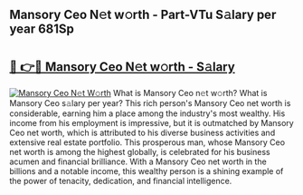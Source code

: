 ## Mansory Ceo N𝚎t w𝚘rth - Part-VTu S𝚊lary per year 681Sp

# <h2><a href="http://gc1gym.nevu.top/?p=Mansory+Ceo">🔗 👉🔴 Mansory Ceo N𝚎t w𝚘rth - S𝚊lary</a></h2>

[![Mansory Ceo N𝚎t W𝚘rth](https://i.imgur.com/Oavwk0R.jpeg)](http://gc1gym.nevu.top/?p=Mansory+Ceo)
What is Mansory Ceo n𝚎t w𝚘rth? What is Mansory Ceo s𝚊lary per year?
This rich person's Mansory Ceo net worth is considerable, earning him a place among the industry's most wealthy. His income from his employment is impressive, but it is outmatched by Mansory Ceo net worth, which is attributed to his diverse business activities and extensive real estate portfolio. This prosperous man, whose Mansory Ceo net worth is among the highest globally, is celebrated for his business acumen and financial brilliance. With a Mansory Ceo net worth in the billions and a notable income, this wealthy person is a shining example of the power of tenacity, dedication, and financial intelligence.
